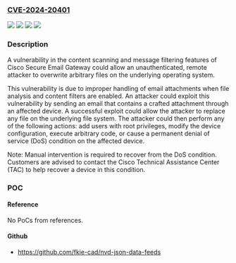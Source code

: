### [CVE-2024-20401](https://cve.mitre.org/cgi-bin/cvename.cgi?name=CVE-2024-20401)
![](https://img.shields.io/static/v1?label=Product&message=Cisco%20Secure%20Email&color=blue)
![](https://img.shields.io/static/v1?label=Version&message=0%20&color=brightgreen)
![](https://img.shields.io/static/v1?label=Version&message=N%2FA%20&color=brightgreen)
![](https://img.shields.io/static/v1?label=Vulnerability&message=Absolute%20Path%20Traversal&color=brightgreen)

### Description

A vulnerability in the content scanning and message filtering features of Cisco Secure Email Gateway could allow an unauthenticated, remote attacker to overwrite arbitrary files on the underlying operating system. This vulnerability is due to improper handling of email attachments when file analysis and content filters are enabled. An attacker could exploit this vulnerability by sending an email that contains a crafted attachment through an affected device. A successful exploit could allow the attacker to replace any file on the underlying file system. The attacker could then perform any of the following actions: add users with root privileges, modify the device configuration, execute arbitrary code, or cause a permanent denial of service (DoS) condition on the affected device. Note: Manual intervention is required to recover from the DoS condition. Customers are advised to contact the Cisco Technical Assistance Center (TAC) to help recover a device in this condition.

### POC

#### Reference
No PoCs from references.

#### Github
- https://github.com/fkie-cad/nvd-json-data-feeds

